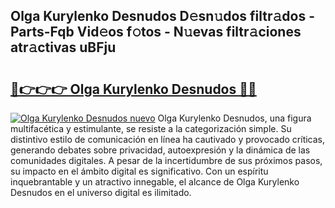## Olga Kurylenko Desnudos D𝚎sn𝚞dos filtr𝚊dos - Parts-Fqb Vid𝚎os f𝚘tos - N𝚞evas filtr𝚊ciones atr𝚊ctivas uBFju

# <h2><a href="http://mbavh7.tromn.icu/?c=Olga+Kurylenko+Desnudos">🔗👉👉👉 Olga Kurylenko Desnudos 🔗🔗</a></h2>

[![Olga Kurylenko Desnudos nuevo](https://i.imgur.com/pEAQMta.gif)](http://mbavh7.tromn.icu/?c=Olga+Kurylenko+Desnudos)
Olga Kurylenko Desnudos, una figura multifacética y estimulante, se resiste a la categorización simple. Su distintivo estilo de comunicación en línea ha cautivado y provocado críticas, generando debates sobre privacidad, autoexpresión y la dinámica de las comunidades digitales. A pesar de la incertidumbre de sus próximos pasos, su impacto en el ámbito digital es significativo. Con un espíritu inquebrantable y un atractivo innegable, el alcance de Olga Kurylenko Desnudos en el universo digital es ilimitado.
